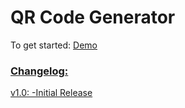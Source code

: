 # QR Code Generator

To get started:
<a href="https://qr-generator-brian-naz.vercel.app/">Demo</link>

### Changelog:

v1.0:
-Initial Release
